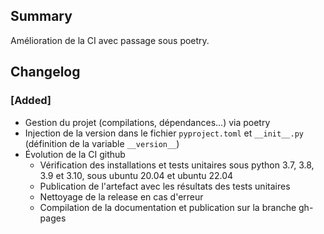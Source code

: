 ## Summary

Amélioration de la CI avec passage sous poetry.

## Changelog

### [Added]

* Gestion du projet (compilations, dépendances...) via poetry
* Injection de la version dans le fichier `pyproject.toml` et `__init__.py` (définition de la variable `__version__`)
* Évolution de la CI github
    * Vérification des installations et tests unitaires sous python 3.7, 3.8, 3.9 et 3.10, sous ubuntu 20.04 et ubuntu 22.04
    * Publication de l'artefact avec les résultats des tests unitaires
    * Nettoyage de la release en cas d'erreur
    * Compilation de la documentation et publication sur la branche gh-pages

<!-- 
### [Added]

### [Changed]

### [Deprecated]

### [Removed]

### [Fixed]

### [Security] 
-->
